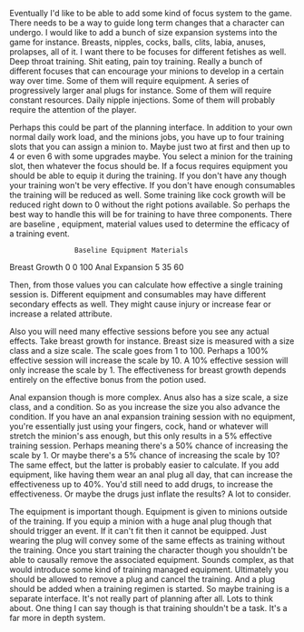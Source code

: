 
Eventually I'd like to be able to add some kind of focus system to the game. There needs to be a way to guide long term changes that a character can undergo. I would like to add a bunch of size expansion systems into the game for instance. Breasts, nipples, cocks, balls, clits, labia, anuses, prolapses, all of it. I want there to be focuses for different fetishes as well. Deep throat training. Shit eating, pain toy training. Really a bunch of different focuses that can encourage your minions to develop in a certain way over time. Some of them will require equipment. A series of progressively larger anal plugs for instance. Some of them will require constant resources. Daily nipple injections. Some of them will probably require the attention of the player.

Perhaps this could be part of the planning interface. In addition to your own normal daily work load, and the minions jobs, you have up to four training slots that you can assign a minion to. Maybe just two at first and then up to 4 or even 6 with some upgrades maybe. You select a minion for the training slot, then whatever the focus should be. If a focus requires equipment you should be able to equip it during the training. If you don't have any though your training won't be very effective. If you don't have enough consumables the training will be reduced as well. Some training like cock growth will be reduced right down to 0 without the right potions available. So perhaps the best way to handle this will be for training to have three components. There are baseline , equipment, material values used to determine the efficacy of a training event.

                    Baseline Equipment Materials
   Breast Growth    0        0         100
   Anal Expansion   5        35        60

Then, from those values you can calculate how effective a single training session is. Different equipment and consumables may have different secondary effects as well. They might cause injury or increase fear or increase a related attribute.

Also you will need many effective sessions before you see any actual effects. Take breast growth for instance. Breast size is measured with a size class and a size scale. The scale goes from 1 to 100. Perhaps a 100% effective session will increase the scale by 10. A 10% effective session will only increase the scale by 1. The effectiveness for breast growth depends entirely on the effective bonus from the potion used.

Anal expansion though is more complex. Anus also has a size scale, a size class, and a condition. So as you increase the size you also advance the condition. If you have an anal expansion training session with no equipment, you're essentially just using your fingers, cock, hand or whatever will stretch the minion's ass enough, but this only results in a 5% effective training session. Perhaps meaning there's a 50% chance of increasing the scale by 1. Or maybe there's a 5% chance of increasing the scale by 10? The same effect, but the latter is probably easier to calculate. If you add equipment, like having them wear an anal plug all day, that can increase the effectiveness up to 40%. You'd still need to add drugs, to increase the effectiveness. Or maybe the drugs just inflate the results? A lot to consider.

The equipment is important though. Equipment is given to minions outside of the training. If you equip a minion with a huge anal plug though that should trigger an event. If it can't fit then it cannot be equipped. Just wearing the plug will convey some of the same effects as training without the training. Once you start training the character though you shouldn't be able to causally remove the associated equipment. Sounds complex, as that would introduce some kind of training managed equipment. Ultimately you should be allowed to remove a plug and cancel the training. And a plug should be added when a training regimen is started. So maybe training is a separate interface. It's not really part of planning after all. Lots to think about. One thing I can say though is that training shouldn't be a task. It's a far more in depth system.
